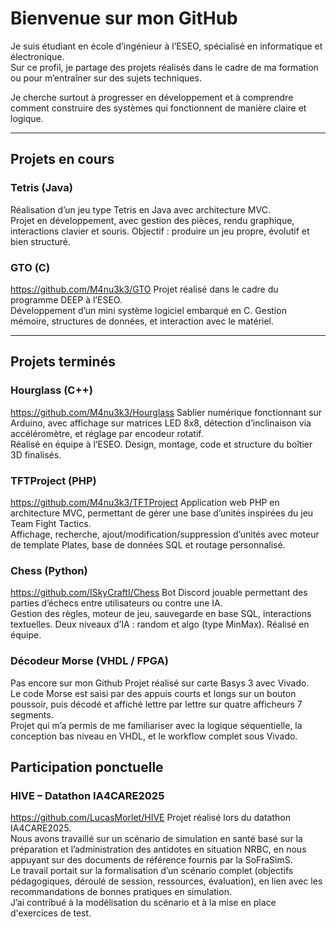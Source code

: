 # Bienvenue sur mon GitHub

Je suis étudiant en école d’ingénieur à l’ESEO, spécialisé en informatique et électronique.  
Sur ce profil, je partage des projets réalisés dans le cadre de ma formation ou pour m’entraîner sur des sujets techniques.

Je cherche surtout à progresser en développement et à comprendre comment construire des systèmes qui fonctionnent de manière claire et logique.

---

## Projets en cours

### Tetris (Java)
Réalisation d’un jeu type Tetris en Java avec architecture MVC.  
Projet en développement, avec gestion des pièces, rendu graphique, interactions clavier et souris. Objectif : produire un jeu propre, évolutif et bien structuré.

### GTO (C)
https://github.com/M4nu3k3/GTO
Projet réalisé dans le cadre du programme DEEP à l’ESEO.  
Développement d’un mini système logiciel embarqué en C. Gestion mémoire, structures de données, et interaction avec le matériel.

---

## Projets terminés

### Hourglass (C++)
https://github.com/M4nu3k3/Hourglass
Sablier numérique fonctionnant sur Arduino, avec affichage sur matrices LED 8x8, détection d’inclinaison via accéléromètre, et réglage par encodeur rotatif.  
Réalisé en équipe à l’ESEO. Design, montage, code et structure du boîtier 3D finalisés.

### TFTProject (PHP)
https://github.com/M4nu3k3/TFTProject
Application web PHP en architecture MVC, permettant de gérer une base d’unités inspirées du jeu Team Fight Tactics.  
Affichage, recherche, ajout/modification/suppression d’unités avec moteur de template Plates, base de données SQL et routage personnalisé.

### Chess (Python)
https://github.com/ISkyCraftI/Chess
Bot Discord jouable permettant des parties d’échecs entre utilisateurs ou contre une IA.  
Gestion des règles, moteur de jeu, sauvegarde en base SQL, interactions textuelles. Deux niveaux d’IA : random et algo (type MinMax). Réalisé en équipe.

### Décodeur Morse (VHDL / FPGA)
Pas encore sur mon Github
Projet réalisé sur carte Basys 3 avec Vivado.  
Le code Morse est saisi par des appuis courts et longs sur un bouton poussoir, puis décodé et affiché lettre par lettre sur quatre afficheurs 7 segments.  
Projet qui m’a permis de me familiariser avec la logique séquentielle, la conception bas niveau en VHDL, et le workflow complet sous Vivado.

## Participation ponctuelle

### HIVE – Datathon IA4CARE2025
https://github.com/LucasMorlet/HIVE
Projet réalisé lors du datathon IA4CARE2025.  
Nous avons travaillé sur un scénario de simulation en santé basé sur la préparation et l’administration des antidotes en situation NRBC, en nous appuyant sur des documents de référence fournis par la SoFraSimS.  
Le travail portait sur la formalisation d’un scénario complet (objectifs pédagogiques, déroulé de session, ressources, évaluation), en lien avec les recommandations de bonnes pratiques en simulation.  
J’ai contribué à la modélisation du scénario et à la mise en place d'exercices de test.
